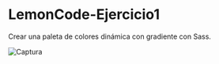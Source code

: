 # LemonCode-Ejercicio1
Crear una paleta de colores dinámica con gradiente con Sass.

![Captura](https://github.com/Rosten1805/LemonCode-Ejercicio1/assets/123247001/5ba47efc-c48a-4104-bfeb-f0926d45bc9b)

